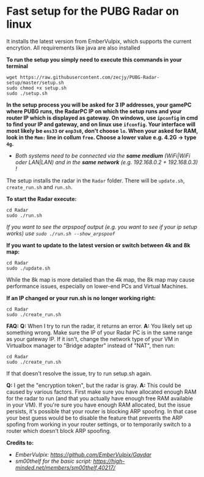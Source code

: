 # Fast setup for the PUBG Radar on linux

It installs the latest version from EmberVulpix, which supports the current encrytion. All requirements like java are also installed

**To run the setup you simply need to execute this commands in your terminal**
```
wget https://raw.githubusercontent.com/zecjy/PUBG-Radar-setup/master/setup.sh
sudo chmod +x setup.sh
sudo ./setup.sh
```

**In the setup process you will be asked for 3 IP addresses, your gamePC where PUBG runs, the RadarPC IP on which the setup runs and your router IP which is displayed as gateway.
On windows, use `ipconfig` in cmd to find your IP and gateway, and on linux use `ifconfig`. Your interface will most likely be `ens33` or `enp3s0`, don't choose `lo`.
When your asked for RAM, look in the `Mem:` line in collum `free`. Choose a lower value e.g. 4.2G -> type `4g`.**

* *Both systems need to be connected via the **same medium** (WiFi|WiFi oder LAN|LAN) and in the **same network** (e.g. 192.168.0.2 + 192.168.0.3) !*

The setup installs the radar in the `Radar` folder. There will be `update.sh`, `create_run.sh` and `run.sh`.

**To start the Radar execute:**
```
cd Radar
sudo ./run.sh
```
*If you want to see the arpspoof output (e.g. you want to see if your ip setup works) use `sudo ./run.sh --show_arpspoof`*

**If you want to update to the latest version or switch between 4k and 8k map:**
```
cd Radar
sudo ./update.sh
```
While the 8k map is more detailed than the 4k map, the 8k map may cause performance issues, especially on lower-end PCs and Virtual Machines. 

**If an IP changed or your run.sh is no longer working right:**
```
cd Radar
sudo ./create_run.sh
```

**FAQ:**
**Q:** When I try to run the radar, it returns an error.
**A:** You likely set up something wrong. Make sure the IP of your Radar PC is in the same range as your gateway IP. If it isn't, change the network type of your VM in Virtualbox manager to "Bridge adapter" instead of "NAT", then run:
```
cd Radar
sudo ./create_run.sh
```
If that doesn't resolve the issue, try to run setup.sh again.

**Q:** I get the "encryption token", but the radar is gray.
**A:** This could be caused by various factors. First make sure you have allocated enough RAM for the radar to run (and that you actually have enough free RAM available in your VM). If you're sure you have enough RAM allocated, but the issue persists, it's possible that your router is blocking ARP spoofing. In that case your best guess would be to disable the feature that prevents the ARP spofing from working in your router settings, or to temporarily switch to a router which doesn't block ARP spoofing. 

**Credits to:**
* *EmberVulpix: https://github.com/EmberVulpix/Gaydar*
* *sm00thelf for the basic script: https://high-minded.net/members/sm00thelf.40217/*
